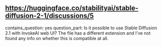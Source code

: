 ## https://huggingface.co/stabilityai/stable-diffusion-2-1/discussions/5

contains_question: yes
question_part: Is it possible to use Stable Diffusion 2.1 with InvokeAI web UI? The file has a different extension and I've not found any info on whether this is compatible at all.